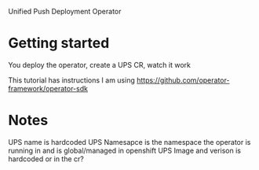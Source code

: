 Unified Push Deployment Operator

# Getting started

You deploy the operator, create a UPS CR, watch it work

This tutorial has instructions I am using https://github.com/operator-framework/operator-sdk

# Notes
UPS name is hardcoded
UPS Namesapce is the namespace the operator is running in and is global/managed in openshift
UPS Image and verison is hardcoded or in the cr?



